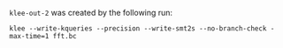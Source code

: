 `klee-out-2` was created by the following run:
```
klee --write-kqueries --precision --write-smt2s --no-branch-check -max-time=1 fft.bc
```
